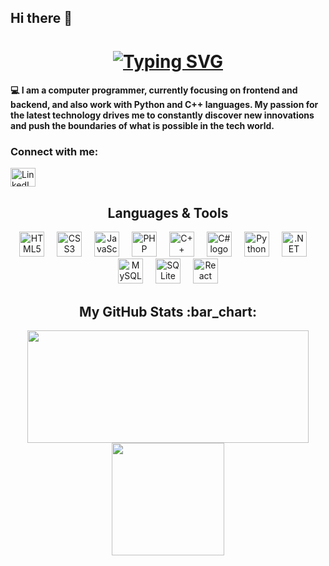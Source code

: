 ## Hi there 👋

<!--
**Deryaglmz/deryaglmz** is a ✨ _special_ ✨ repository because its `README.md` (this file) appears on your GitHub profile.

Here are some ideas to get you started:

- 🔭 I’m currently working on ...
- 🌱 I’m currently learning ...
- 👯 I’m looking to collaborate on ...
- 🤔 I’m looking for help with ...
- 💬 Ask me about ...
- 📫 How to reach me: ...
- 😄 Pronouns: ...
- ⚡ Fun fact: ...
-->

<h1 align="center"><a href="https://git.io/typing-svg"><img src="https://readme-typing-svg.demolab.com?font=Fira+Code&weight=600&size=25&pause=1000&color=007BFF&center=true&vCenter=true&repeat=false&random=false&width=335&lines=Hi+%F0%9F%91%8B%2C+I'm+Derya" alt="Typing SVG" /></a></h1>

<h4 align="left">
  
💻 I am a computer programmer, currently focusing on frontend and backend, and also work with Python and C++ languages. My passion for the latest technology drives me to constantly discover new innovations and push the boundaries of what is possible in the tech world.

<h3 align="left">Connect with me:</h3>
<p align="left">
<a href="https://linkedin.com/in/derya-gülmez-bba701263" target="blank"><img align="center" src="https://raw.githubusercontent.com/rahuldkjain/github-profile-readme-generator/master/src/images/icons/Social/linked-in-alt.svg" alt="LinkedIn" height="30" width="40" /></a>
</p>

<!-- Tech Stack -->
<h2 align="center">Languages & Tools</h2>

<div align="center">
  <a href="#"><img src="https://cdn.jsdelivr.net/gh/devicons/devicon/icons/html5/html5-original.svg" height="40" alt="HTML5 logo" /></a>
  <img width="12" />
  <a href="#"><img src="https://cdn.jsdelivr.net/gh/devicons/devicon/icons/css3/css3-original.svg" height="40" alt="CSS3 logo" /></a>
  <img width="12" />
  <a href="#"><img src="https://cdn.jsdelivr.net/gh/devicons/devicon/icons/javascript/javascript-original.svg" height="40" alt="JavaScript logo" /></a>
  <img width="12" />
  <a href="#"><img src="https://cdn.jsdelivr.net/gh/devicons/devicon/icons/php/php-original.svg" height="40" alt="PHP logo" /></a>
  <img width="12" />
  <a href="#"><img src="https://cdn.jsdelivr.net/gh/devicons/devicon/icons/cplusplus/cplusplus-original.svg" height="40" alt="C++ logo" /></a>
  <img width="12" />
  <a href="#"><img src="https://cdn.jsdelivr.net/gh/devicons/devicon/icons/csharp/csharp-original.svg" height="40" alt="C# logo" /></a>
  <img width="12" />
  <a href="#"><img src="https://cdn.jsdelivr.net/gh/devicons/devicon/icons/python/python-original.svg" height="40" alt="Python logo" /></a>
  <img width="12" />
  <a href="#"><img src="https://cdn.jsdelivr.net/gh/devicons/devicon/icons/dotnetcore/dotnetcore-original.svg" height="40" alt=".NET Core logo" /></a>
  <img width="12" />
  <a href="#"><img src="https://cdn.jsdelivr.net/gh/devicons/devicon/icons/mysql/mysql-original.svg" height="40" alt="MySQL logo" /></a>
  <img width="12" />
  <a href="#"><img src="https://cdn.jsdelivr.net/gh/devicons/devicon/icons/sqlite/sqlite-original.svg" height="40" alt="SQLite logo" /></a>
  <img width="12" />
  <a href="#"><img src="https://cdn.jsdelivr.net/gh/devicons/devicon/icons/react/react-original.svg" height="40" alt="React Native logo" /></a>
</div>

<h2 align="center">My GitHub Stats :bar_chart:</h2>
<p align="center">
  <img src="https://github-readme-stats.vercel.app/api?username=Deryaglmz&show_icons=true&theme=tokyonight" width="450" height="180">
  <img src="https://github-readme-stats.vercel.app/api/top-langs/?username=Deryaglmz&layout=compact&theme=tokyonight" height="180">
</p>
